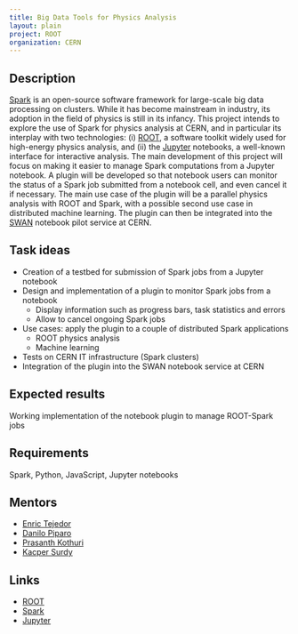 ```yaml
---
title: Big Data Tools for Physics Analysis
layout: plain
project: ROOT
organization: CERN
---
```


## Description

[Spark](http://spark.apache.org)  is an open-source software framework for large-scale big data processing on clusters. While it has become mainstream in industry, its adoption in the field of physics is still in its infancy. This project intends to explore the use of Spark for physics analysis at CERN, and in particular its interplay with two technologies: (i) [ROOT](http://root.cern.ch), a software toolkit widely used for high-energy physics analysis, and (ii) the [Jupyter](http://jupyter.org) notebooks, a well-known interface for interactive analysis.
The main development of this project will focus on making it easier to manage Spark computations from a Jupyter notebook. A plugin will be developed so that notebook users can monitor the status of a Spark job submitted from a notebook cell, and even cancel it if necessary. The main use case of the plugin will be a parallel physics analysis with ROOT and Spark, with a possible second use case in distributed machine learning. The plugin can then be integrated into the [SWAN](http://swan.web.cern.ch/) notebook pilot service at CERN.

## Task ideas
 * Creation of a testbed for submission of Spark jobs from a Jupyter notebook
 * Design and implementation of a plugin to monitor Spark jobs from a notebook
   * Display information such as progress bars, task statistics and errors
   * Allow to cancel ongoing Spark jobs
 * Use cases: apply the plugin to a couple of distributed Spark applications
   * ROOT physics analysis
   * Machine learning
 * Tests on CERN IT infrastructure (Spark clusters)
 * Integration of the plugin into the SWAN notebook service at CERN

## Expected results
Working implementation of the notebook plugin to manage ROOT-Spark jobs

## Requirements
Spark, Python, JavaScript, Jupyter notebooks

## Mentors 
  * [Enric Tejedor](mailto:etejedor@cern.ch)
  * [Danilo Piparo](mailto:danilo.piparo@cern.ch)
  * [Prasanth Kothuri](mailto:prasanth.kothuri@cern.ch)
  * [Kacper Surdy](mailto:kacper.surdy@cern.ch)

## Links
  * [ROOT](https://root.cern/)
  * [Spark](http://spark.apache.org)
  * [Jupyter](http://jupyter.org)
